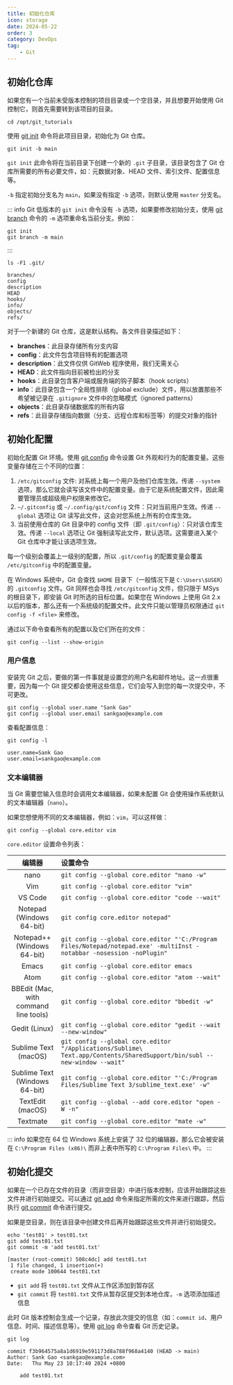```yaml
---
title: 初始化仓库
icon: storage
date: 2024-05-22
order: 3
category: DevOps
tag:
    - Git
---
```


## 初始化仓库

如果您有一个当前未受版本控制的项目目录或一个空目录，并且想要开始使用 Git 控制它，则首先需要转到该项目的目录。

```shell
cd /opt/git_tutorials
```

使用 [git init](../../computers/commands/git/git_init.md) 命令将此项目目录，初始化为 Git 仓库。

```shell
git init -b main
```

`git init` 此命令将在当前目录下创建一个新的 `.git` 子目录，该目录包含了 Git 仓库所需要的所有必要文件，如：元数据对象、HEAD 文件、索引文件、配置信息等。

`-b` 指定初始分支名为 `main`，如果没有指定 `-b` 选项，则默认使用 `master` 分支名。

::: info
Git 低版本的 `git init` 命令没有 `-b` 选项，如果要修改初始分支，使用 [git branch](../../computers/commands/git/git_branch.md) 命令的 `-m` 选项重命名当前分支。例如：

```shell
git init
git branch -m main
```

:::

```shell
ls -F1 .git/

branches/
config
description
HEAD
hooks/
info/
objects/
refs/
```

对于一个新建的 Git 仓库，这是默认结构。各文件目录描述如下：

- **branches**：此目录存储所有分支内容
- **config**：此文件包含项目特有的配置选项
- **description**：此文件仅供 GitWeb 程序使用，我们无需关心
- **HEAD**：此文件指向目前被检出的分支
- **hooks**：此目录包含客户端或服务端的钩子脚本（hook scripts）
- **info**：此目录包含一个全局性排除（global exclude）文件，用以放置那些不希望被记录在 `.gitignore` 文件中的忽略模式（ignored patterns）
- **objects**：此目录存储数据库的所有内容
- **refs**：此目录存储指向数据（分支、远程仓库和标签等）的提交对象的指针

## 初始化配置

初始化配置 Git 环境。使用 [git config](../../computers/commands/git/git_config.md) 命令设置 Git 外观和行为的配置变量。这些变量存储在三个不同的位置：

1. `/etc/gitconfig` 文件: 对系统上每一个用户及他们仓库生效。传递 `--system` 选项，那么它就会读写该文件中的配置变量。由于它是系统配置文件，因此需要管理员或超级用户权限来修改它。
2. `~/.gitconfig` 或 `~/.config/git/config` 文件：只对当前用户生效。传递 `--global` 选项让 Git 读写此文件，这会对您系统上所有的仓库生效。
3. 当前使用仓库的 Git 目录中的 config 文件（即 `.git/config`）：只对该仓库生效。传递 `--local` 选项让 Git 强制读写此文件，默认选项。这需要进入某个 Git 仓库中才能让该选项生效。

每一个级别会覆盖上一级别的配置，所以 `.git/config` 的配置变量会覆盖 `/etc/gitconfig` 中的配置变量。

在 Windows 系统中，Git 会查找 `$HOME` 目录下（一般情况下是 `C:\Users\$USER`）的 `.gitconfig` 文件。Git 同样也会寻找 `/etc/gitconfig` 文件，但只限于 MSys 的根目录下，即安装 Git 时所选的目标位置。如果您在 Windows 上使用 Git 2.x 以后的版本，那么还有一个系统级的配置文件。此文件只能以管理员权限通过 `git config -f <file>` 来修改。

通过以下命令查看所有的配置以及它们所在的文件：

```shell
git config --list --show-origin
```
### 用户信息

安装完 Git 之后，要做的第一件事就是设置您的用户名和邮件地址。这一点很重要，因为每一个 Git 提交都会使用这些信息，它们会写入到您的每一次提交中，不可更改。

```shell
git config --global user.name "Sank Gao"
git config --global user.email sankgao@example.com
```

查看配置信息：

```shell
git config -l

user.name=Sank Gao
user.email=sankgao@example.com
```

### 文本编辑器

当 Git 需要您输入信息时会调用文本编辑器，如果未配置 Git 会使用操作系统默认的文本编辑器（`nano`）。

如果您想使用不同的文本编辑器，例如：`vim`，可以这样做：

```shell
git config --global core.editor vim
```

`core.editor` 设置命令列表：

|  编辑器  |  设置命令  |
|  :----:  |  :----  |
|  nano  |  `git config --global core.editor "nano -w"`  |
|  Vim  |  `git config --global core.editor "vim"`  |
|  VS Code  |  `git config --global core.editor "code --wait"`  |
|  Notepad (Windows 64-bit)  |  `git config core.editor notepad"`  |
|  Notepad++ (Windows 64-bit)  |  `git config --global core.editor "'C:/Program Files/Notepad/notepad.exe' -multiInst -notabbar -nosession -noPlugin"`  |
|  Emacs  |  `git config --global core.editor emacs`  |
|  Atom  |  `git config --global core.editor "atom --wait"`  |
|  BBEdit (Mac, with command line tools)  |  `git config --global core.editor "bbedit -w"`  |
|  Gedit (Linux)  |  `git config --global core.editor "gedit --wait --new-window"`  |
|  Sublime Text (macOS)  |  `git config --global core.editor "/Applications/Sublime\ Text.app/Contents/SharedSupport/bin/subl --new-window --wait"`  |
|  Sublime Text (Windows 64-bit)  |  `git config --global core.editor "'C:/Program Files/Sublime Text 3/sublime_text.exe' -w"`  |
|  TextEdit (macOS)  |  `git config --global --add core.editor "open -W -n"`  |
|  Textmate  |  `git config --global core.editor "mate -w"`  |

::: info
如果您在 64 位 Windows 系统上安装了 32 位的编辑器，那么它会被安装在 `C:\Program Files (x86)\` 而非上表中所写的 `C:\Program Files\` 中。
:::

## 初始化提交

如果在一个已存在文件的目录（而非空目录）中进行版本控制，应该开始跟踪这些文件并进行初始提交。可以通过 [git add](../../computers/commands/git/git_add.md) 命令来指定所需的文件来进行跟踪，然后执行 [git commit](../../computers/commands/git/git_commit.md) 命令进行提交。

如果是空目录，则在该目录中创建文件后再开始跟踪这些文件并进行初始提交。

```shell
echo 'test01' > test01.txt
git add test01.txt
git commit -m 'add test01.txt'

[master (root-commit) 508c4dc] add test01.txt
 1 file changed, 1 insertion(+)
 create mode 100644 test01.txt
```

- `git add` 将 `test01.txt` 文件从工作区添加到暂存区
- `git commit` 将 `test01.txt` 文件从暂存区提交到本地仓库，`-m` 选项添加描述信息

此时 Git 版本控制会生成一个记录，存放此次提交的信息（如：`commit id`、用户信息、时间、描述信息等）。使用 [git log](../../computers/commands/git/git_log.md) 命令查看 Git 历史记录。

```shell
git log

commit f3b964575a8a1d6919e591173d8a788f968a4140 (HEAD -> main)
Author: Sank Gao <sankgao@example.com>
Date:   Thu May 23 10:17:40 2024 +0800

    add test01.txt
```
